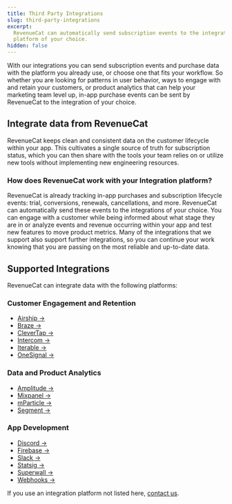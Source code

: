 ```yaml
---
title: Third Party Integrations
slug: third-party-integrations
excerpt:
  RevenueCat can automatically send subscription events to the integration
  platform of your choice.
hidden: false
---
```


With our integrations you can send subscription events and purchase data with the platform you already use, or choose one that fits your workflow. So whether you are looking for patterns in user behavior, ways to engage with and retain your customers, or product analytics that can help your marketing team level up, in-app purchase events can be sent by RevenueCat to the integration of your choice.

## Integrate data from RevenueCat

RevenueCat keeps clean and consistent data on the customer lifecycle within your app. This cultivates a single source of truth for subscription status, which you can then share with the tools your team relies on or utilize new tools without implementing new engineering resources.

### How does RevenueCat work with your Integration platform?

RevenueCat is already tracking in-app purchases and subscription lifecycle events: trial, conversions, renewals, cancellations, and more. RevenueCat can automatically send these events to the integrations of your choice. You can engage with a customer while being informed about what stage they are in or analyze events and revenue occurring within your app and test new features to move product metrics. Many of the integrations that we support also support further integrations, so you can continue your work knowing that you are passing on the most reliable and up-to-date data.

## Supported Integrations

RevenueCat can integrate data with the following platforms:

### Customer Engagement and Retention

- [Airship →](/integrations/third-party-integrations/airship)
- [Braze →](/integrations/third-party-integrations/braze)
- [CleverTap →](/integrations/third-party-integrations/clevertap)
- [Intercom →](/integrations/third-party-integrations/intercom)
- [Iterable →](/integrations/third-party-integrations/iterable)
- [OneSignal →](/integrations/third-party-integrations/onesignal)

### Data and Product Analytics

- [Amplitude →](/integrations/third-party-integrations/amplitude)
- [Mixpanel →](/integrations/third-party-integrations/mixpanel)
- [mParticle →](/integrations/third-party-integrations/mparticle)
- [Segment →](/integrations/third-party-integrations/segment)

### App Development

- [Discord →](/integrations/third-party-integrations/discord)
- [Firebase →](/integrations/third-party-integrations/firebase-integration)
- [Slack →](/integrations/third-party-integrations/slack)
- [Statsig →](/integrations/third-party-integrations/statsig)
- [Superwall →](/integrations/third-party-integrations/superwall)
- [Webhooks →](/integrations/webhooks)

If you use an integration platform not listed here, [contact us](https://www.revenuecat.com/contact).
